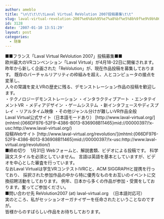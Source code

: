 ```yaml
---
author: ameblo
title: "\n\t\t\t\tLaval Virtual ReVolution 2007投稿募集\t\t"
slug: laval-virtual-revolution-2007%e6%8a%95%e7%a8%bf%e5%8b%9f%e9%9b%86
id: 3128
date: '2007-01-10 13:51:29'
layout: post
categories:
  - 随筆
---
```


<div>■■フランス「Laval Virtual ReVolution 2007」投稿募集■■</div>

<div>欧州最大のVRコンベンション「Laval Virtual」が4月18-22日に開催されます。 昨年から新しく企画された「ReVolution」が、現在作品投稿を募集しております。 既存のバーチャルリアリティの枠組みを超え、人とコンピュータの接点を変革し、</div>

<div>人々の常識を変えVRの歴史に残る、デモンストレーション作品の投稿を歓迎します。</div>

<div>・テクノロジーデモンストレーション ・インタラクティブアート ・エンタテイメントVR ・メディアデザイン ・ゲームシステム ・新インタフェースやディスプレイ ・リアルタイム映像 ・その他ジャンル分けが難しいVR作品全般</div>

<div>Laval Virtual公式サイト（日本語モードあり） [http://www.laval-virtual.org/](mhtml:{066DF976-52F9-4386-B013-836908B11465}mid://00000397/!x-usc:http://www.laval-virtual.org/)</div>

<div>投稿Webサイト [http://www.laval-virtual.org/revolution/](mhtml:{066DF976-52F9-4386-B013-836908B11465}mid://00000397/!x-usc:http://www.laval-virtual.org/revolution/)</div>

<div>■締め切り　1月31日 Webフォームと、解説書類、ビデオによる投稿です。 科学論文スタイルを必須としていません。 言語は英語を基本としていますが、ビデオを中心とした審査を行っています。</div>

<div>なおLaval Virtualは学生VRコンテストIVRCと、ACM SIGGRAPHと提携を行っており、 採択された参加作品の中から特に優秀なものをお互いのイベントに交換招聘活動をしております。 例年、日本から多くの作品が参加・受賞をしております。奮ってご参加ください。</div>

<div>■問い合わせ先 ReVolution2007 (at) laval-virtual.org　（日本語対応可）</div>

<div>実のところ、私がセッションオーガナイザーを任命されたということなのですが。</div>

<div>皆様からのすばらしい作品をお待ちしております。</div>